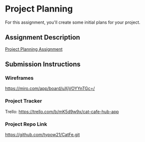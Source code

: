 # Project Planning
For this assignment, you'll create some initial plans for your project.

## Assignment Description
[Project Planning Assignment](https://education.launchcode.org/liftoff/modules/assignments/project-planning)

## Submission Instructions

### Wireframes

https://miro.com/app/board/uXjVOYYnTGc=/
### Project Tracker

Trello: https://trello.com/b/mK5d9w9x/cat-cafe-hub-app
### Project Repo Link

https://github.com/typow21/CatFe.git
